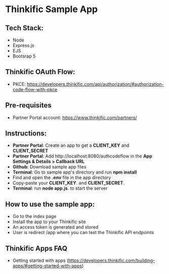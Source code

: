 # Thinkific Sample App

## Tech Stack:

- Node
- Express.js
- EJS
- Bootsrap 5

## Thinkific OAuth Flow:

- PKCE: https://developers.thinkific.com/api/authorization/#authorization-code-flow-with-pkce

## Pre-requisites

- Partner Portal account: https://www.thinkific.com/partners/

## Instructions:

- **Partner Portal**: Create an app to get a **CLIENT_KEY** and **CLIENT_SECRET**
- **Partner Portal**: Add http://localhost:8080/authcodeflow in the **App Settings & Details > Callback URL**
- **Github**: Download sample app files
- **Terminal**: Go to sample app's directory and run **npm install**
- Find and open the **.env** file in the app directory
- Copy-paste your **CLIENT_KEY**. and **CLIENT_SECRET**.
- **Terminal**: run **node app.js**. to start the server

## How to use the sample app:

- Go to the index page
- Install the app to your Thinkific site
- An access token is generated and stored
- User is redirect /app where you can test the Thinkific API endpoints

## Thinkific Apps FAQ
- Getting started with apps (https://developers.thinkific.com/building-apps/#getting-started-with-apps)
